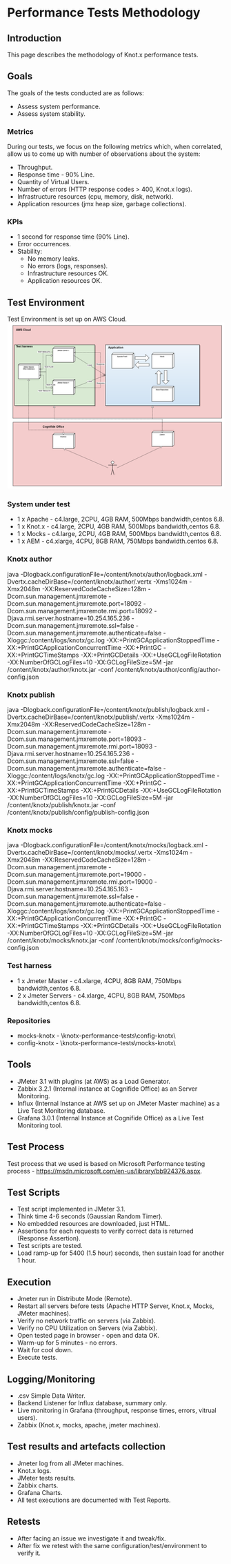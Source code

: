 # Performance Tests Methodology

## Introduction
This page describes the methodology of Knot.x performance tests.

## Goals
The goals of the tests conducted are as follows:
* Assess system performance.
* Assess system stability.

### Metrics
During our tests, we focus on the following metrics which, when correlated, allow us to come up with number of observations about the system:
* Throughput.
* Response time - 90% Line.
* Quantity of Virtual Users.
* Number of errors (HTTP response codes > 400, Knot.x logs).
* Infrastructure resources (cpu, memory, disk, network).
* Application resources (jmx heap size, garbage collections).

### KPIs
* 1 second for response time (90% Line).
* Error occurrences.
* Stability:
    * No memory leaks.
    * No errors (logs, responses).
    * Infrastructure resources OK.
    * Application resources OK.
	
## Test Environment
Test Environment is set up on AWS Cloud.
![Test environment](assets/knotx-test-environment.png)

### System under test
* 1 x Apache - c4.large, 2CPU, 4GB RAM, 500Mbps bandwidth,centos 6.8.
* 1 x Knot.x - c4.large, 2CPU, 4GB RAM, 500Mbps bandwidth,centos 6.8.
* 1 x Mocks - c4.large, 2CPU, 4GB RAM, 500Mbps bandwidth,centos 6.8.
* 1 x AEM - c4.xlarge, 4CPU, 8GB RAM, 750Mbps bandwidth.centos 6.8.

### Knotx author
java -Dlogback.configurationFile=/content/knotx/author/logback.xml -Dvertx.cacheDirBase=/content/knotx/author/.vertx -Xms1024m -Xmx2048m -XX:ReservedCodeCacheSize=128m -Dcom.sun.management.jmxremote -Dcom.sun.management.jmxremote.port=18092 -Dcom.sun.management.jmxremote.rmi.port=18092 -Djava.rmi.server.hostname=10.254.165.236 -Dcom.sun.management.jmxremote.ssl=false -Dcom.sun.management.jmxremote.authenticate=false -Xloggc:/content/logs/knotx/gc.log -XX:+PrintGCApplicationStoppedTime -XX:+PrintGCApplicationConcurrentTime -XX:+PrintGC -XX:+PrintGCTimeStamps -XX:+PrintGCDetails -XX:+UseGCLogFileRotation -XX:NumberOfGCLogFiles=10 -XX:GCLogFileSize=5M -jar /content/knotx/author/knotx.jar -conf /content/knotx/author/config/author-config.json

### Knotx publish
java -Dlogback.configurationFile=/content/knotx/publish/logback.xml -Dvertx.cacheDirBase=/content/knotx/publish/.vertx -Xms1024m -Xmx2048m -XX:ReservedCodeCacheSize=128m -Dcom.sun.management.jmxremote -Dcom.sun.management.jmxremote.port=18093 -Dcom.sun.management.jmxremote.rmi.port=18093 -Djava.rmi.server.hostname=10.254.165.236 -Dcom.sun.management.jmxremote.ssl=false -Dcom.sun.management.jmxremote.authenticate=false -Xloggc:/content/logs/knotx/gc.log -XX:+PrintGCApplicationStoppedTime -XX:+PrintGCApplicationConcurrentTime -XX:+PrintGC -XX:+PrintGCTimeStamps -XX:+PrintGCDetails -XX:+UseGCLogFileRotation -XX:NumberOfGCLogFiles=10 -XX:GCLogFileSize=5M -jar /content/knotx/publish/knotx.jar -conf /content/knotx/publish/config/publish-config.json

### Knotx mocks
java -Dlogback.configurationFile=/content/knotx/mocks/logback.xml -Dvertx.cacheDirBase=/content/knotx/mocks/.vertx -Xms1024m -Xmx2048m -XX:ReservedCodeCacheSize=128m -Dcom.sun.management.jmxremote -Dcom.sun.management.jmxremote.port=19000 -Dcom.sun.management.jmxremote.rmi.port=19000 -Djava.rmi.server.hostname=10.254.165.163 -Dcom.sun.management.jmxremote.ssl=false -Dcom.sun.management.jmxremote.authenticate=false -Xloggc:/content/logs/knotx/gc.log -XX:+PrintGCApplicationStoppedTime -XX:+PrintGCApplicationConcurrentTime -XX:+PrintGC -XX:+PrintGCTimeStamps -XX:+PrintGCDetails -XX:+UseGCLogFileRotation -XX:NumberOfGCLogFiles=10 -XX:GCLogFileSize=5M -jar /content/knotx/mocks/knotx.jar -conf /content/knotx/mocks/config/mocks-config.json

### Test harness
* 1 x Jmeter Master - c4.xlarge, 4CPU, 8GB RAM, 750Mbps bandwidth,centos 6.8.
* 2 x Jmeter Servers - c4.xlarge, 4CPU, 8GB RAM, 750Mbps bandwidth,centos 6.8.

### Repositories
* mocks-knotx - \knotx-performance-tests\config-knotx\
* config-knotx - \knotx-performance-tests\mocks-knotx\

## Tools
* JMeter 3.1 with plugins (at AWS) as a Load Generator.
* Zabbix 3.2.1 (Internal instance at Cognifide Office) as an Server Monitoring.
* Influx (Internal Instance at AWS set up on JMeter Master machine) as a Live Test Monitoring database.
* Grafana 3.0.1 (Internal Instance at Cognifide Office) as a Live Test Monitoring tool.

## Test Process
Test process that we used is based on Microsoft Performance testing process - https://msdn.microsoft.com/en-us/library/bb924376.aspx.

## Test Scripts
* Test script implemented in JMeter 3.1.
* Think time 4-6 seconds (Gaussian Random Timer).
* No embedded resources are downloaded, just HTML.
* Assertions for each requests to verify correct data is returned (Response Assertion).
* Test scripts are tested.
* Load ramp-up for 5400 (1.5 hour)  seconds, then sustain load for another 1 hour.

## Execution
* Jmeter run in Distribute Mode (Remote).
* Restart all servers before tests (Apache HTTP Server, Knot.x, Mocks, JMeter machines).
* Verify no network traffic on servers (via Zabbix).
* Verify no CPU Utilization on Servers (via Zabbix).
* Open tested page in browser - open and data OK.
* Warm-up for 5 minutes - no errors.
* Wait for cool down.
* Execute tests.

## Logging/Monitoring
* .csv Simple Data Writer.
* Backend Listener for Influx database, summary only.
* Live monitoring in Grafana (throughput, response times, errors, vitrual users).
* Zabbix (Knot.x, mocks, apache, jmeter machines).

## Test results and artefacts collection
* Jmeter log from all JMeter machines.
* Knot.x logs.
* JMeter tests results.
* Zabbix charts.
* Grafana Charts.
* All test executions are documented with Test Reports.

## Retests
* After facing an issue we investigate it and tweak/fix.
* After fix we retest with the same configuration/test/environment to verify it.